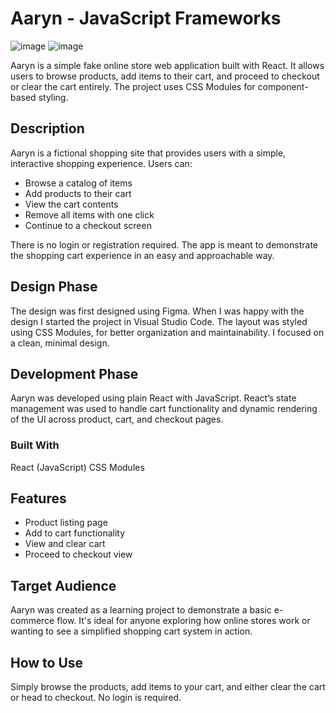# Aaryn - JavaScript Frameworks

![image](https://i.postimg.cc/SsjpDSBJ/aaryn-screenshot1.png)
![image](https://i.postimg.cc/wv5bXSv7/aaryn-screenshot2.png)

Aaryn is a simple fake online store web application built with React. It allows users to browse products, add items to their cart, and proceed to checkout or clear the cart entirely. The project uses CSS Modules for component-based styling.

## Description
Aaryn is a fictional shopping site that provides users with a simple, interactive shopping experience. Users can:
- Browse a catalog of items
- Add products to their cart
- View the cart contents
- Remove all items with one click
- Continue to a checkout screen
  
There is no login or registration required. The app is meant to demonstrate the shopping cart experience in an easy and approachable way.

## Design Phase
The design was first designed using Figma. When I was happy with the design I started the project in Visual Studio Code. The layout was styled using CSS Modules, for better organization and maintainability. I focused on a clean, minimal design.

## Development Phase
Aaryn was developed using plain React with JavaScript. React’s state management was used to handle cart functionality and dynamic rendering of the UI across product, cart, and checkout pages.

### Built With
React (JavaScript)
CSS Modules

## Features
- Product listing page
- Add to cart functionality
- View and clear cart
- Proceed to checkout view

## Target Audience
Aaryn was created as a learning project to demonstrate a basic e-commerce flow. It's ideal for anyone exploring how online stores work or wanting to see a simplified shopping cart system in action.

## How to Use
Simply browse the products, add items to your cart, and either clear the cart or head to checkout. No login is required.
